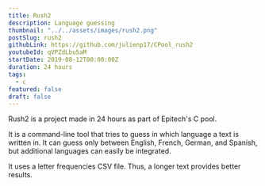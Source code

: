 ```yaml
---
title: Rush2
description: Language guessing
thumbnail: "../../assets/images/rush2.png"
postSlug: rush2
githubLink: https://github.com/julienp17/CPool_rush2
youtubeId: qVPZdLbu5aM
startDate: 2019-08-12T00:00:00Z
duration: 24 hours
tags:
  - c
featured: false
draft: false
---
```


Rush2 is a project made in 24 hours as part of Epitech's C pool.

It is a command-line tool that tries to guess in which language a text is written in.
It can guess only between English, French, German, and Spanish, but additional languages can easily be integrated.

It uses a letter frequencies CSV file. Thus, a longer text provides better results.